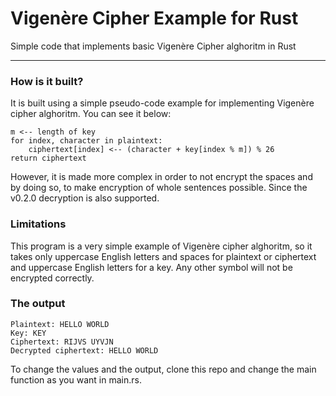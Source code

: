 # Vigenère Cipher Example for Rust
Simple code that implements basic Vigenère Cipher alghoritm in Rust

------------
### How is it built?
It is built using a simple pseudo-code example for implementing Vigenère cipher alghoritm. You can see it below:
```
m <-- length of key
for index, character in plaintext:
    ciphertext[index] <-- (character + key[index % m]) % 26
return ciphertext
```
However, it is made more complex in order to not encrypt the spaces and by doing so, to make encryption of whole sentences possible. Since the v0.2.0 decryption is also supported.
### Limitations
This program is a very simple example of Vigenère cipher alghoritm, so it takes only uppercase English letters and spaces for plaintext or ciphertext and uppercase English letters for a key. Any other symbol will not be encrypted correctly.
### The output
```
Plaintext: HELLO WORLD
Key: KEY
Ciphertext: RIJVS UYVJN
Decrypted ciphertext: HELLO WORLD
```
To change the values and the output, clone this repo and change the main function as you want in main.rs.
